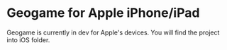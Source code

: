 Geogame for Apple iPhone/iPad
=============================

Geogame is currently in dev for Apple's devices.
You will find the project into iOS folder.
